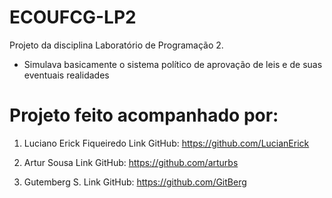 # ECOUFCG-LP2

Projeto da disciplina Laboratório de Programação 2.
- Simulava basicamente o sistema político de aprovação de leis e de suas eventuais realidades

# Projeto feito acompanhado por:
1. Luciano Erick Fiqueiredo
Link GitHub: https://github.com/LucianErick

2. Artur Sousa
Link GitHub: https://github.com/arturbs

3. Gutemberg S.
Link GitHub: https://github.com/GitBerg
